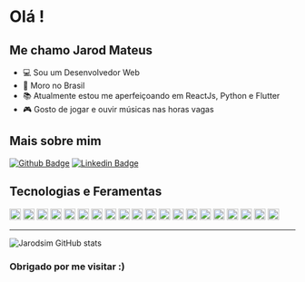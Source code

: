 # Olá !
## Me chamo Jarod Mateus

 - :computer: Sou um Desenvolvedor Web
- :house_with_garden: Moro no Brasil
- :books: Atualmente estou me aperfeiçoando em  ReactJs, Python e Flutter
- :video_game: Gosto de jogar e ouvir músicas nas horas vagas


## Mais sobre mim
[![Github Badge](https://img.shields.io/badge/-Github-000?style=flat-square&logo=Github&logoColor=white&link=https://github.com/jarodsim)](https://github.com/jarodsim)
[![Linkedin Badge](https://img.shields.io/badge/-LinkedIn-blue?style=flat-square&logo=Linkedin&logoColor=white&link=https://www.linkedin.com/in/jarodcavalcante/)](https://www.linkedin.com/in/jarodcavalcante/)

## Tecnologias e Feramentas
<code><img height= "20" src= "https://img.shields.io/badge/HTML5-E34F26?style=for-the-badge&logo=html5&logoColor=white"></code>
<code><img height= "20" src= "https://img.shields.io/badge/CSS3-1572B6?style=for-the-badge&logo=css3&logoColor=white"></code>
<code><img height= "20" src= "https://img.shields.io/badge/JavaScript-F7DF1E?style=for-the-badge&logo=javascript&logoColor=black"></code>
<code><img height= "20" src= "https://img.shields.io/badge/Node.js-339933?style=for-the-badge&logo=nodedotjs&logoColor=white"></code>
<code><img height= "20" src= "https://img.shields.io/badge/React-20232A?style=for-the-badge&logo=react&logoColor=61DAFB"></code>
<code><img height= "20" src= "https://img.shields.io/badge/Flutter-02569B?style=for-the-badge&logo=flutter&logoColor=white"></code>
<code><img height= "20" src= "https://img.shields.io/badge/MongoDB-white?style=for-the-badge&logo=mongodb&logoColor=4EA94"></code>
<code><img height= "20" src= "https://img.shields.io/badge/Docker-2CA5E0?style=for-the-badge&logo=docker&logoColor=white"></code>
<code><img height= "20" src= "https://img.shields.io/badge/Express.js-000000?style=for-the-badge&logo=express&logoColor=white"></code>
<code><img height= "20" src= "https://img.shields.io/badge/Heroku-430098?style=for-the-badge&logo=heroku&logoColor=white"></code>
<code><img height= "20" src= "https://img.shields.io/badge/firebase-ffca28?style=for-the-badge&logo=firebase&logoColor=black"></code>
<code><img height= "20" src= "https://img.shields.io/badge/next.js-000000?style=for-the-badge&logo=nextdotjs&logoColor=white"></code>
<code><img height= "20" src= "https://img.shields.io/badge/PostgreSQL-000?style=for-the-badge&logo=postgresql"></code>
<code><img height= "20" src= "https://img.shields.io/badge/Supabase-3ECF8E?style=for-the-badge&logo=supabase&logoColor=white"></code>
<code><img height= "20" src= "https://img.shields.io/badge/python-3670A0?style=for-the-badge&logo=python&logoColor=ffdd54"></code>
<code><img height= "20" src= "https://img.shields.io/badge/AWS-000.svg?style=for-the-badge&logo=amazon-aws&logoColor=white"></code>
<code><img height= "20" src= "https://img.shields.io/badge/netlify-%23000000.svg?style=for-the-badge&logo=netlify&logoColor=#00C7B7
"></code>
<code><img height= "20" src= "https://img.shields.io/badge/Render-%46E3B7.svg?style=for-the-badge&logo=render&logoColor=white
"></code>
<code><img height= "20" src= "https://img.shields.io/badge/vercel-%23000000.svg?style=for-the-badge&logo=vercel&logoColor=white
"></code>
<code><img height= "20" src= "https://img.shields.io/badge/Linux-000?style=for-the-badge&logo=linux&logoColor=FCC624
"></code>

----------------
![Jarodsim GitHub stats](https://github-readme-stats.vercel.app/api?username=jarodsim&show_icons=true&theme=radical)

### Obrigado por me visitar :)
